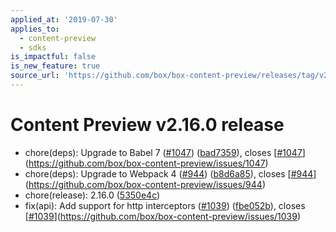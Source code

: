 ```yaml
---
applied_at: '2019-07-30'
applies_to:
  - content-preview
  - sdks
is_impactful: false
is_new_feature: true
source_url: 'https://github.com/box/box-content-preview/releases/tag/v2.16.0'
---
```


# Content Preview v2.16.0 release


* chore(deps): Upgrade to Babel 7 ([#1047](https://github.com/box/box-content-preview/pull/1047)) ([bad7359](https://github.com/box/box-content-preview/commit[bad7359](https://github.com/box/box-content-preview/commit/bad7359))), closes [[#1047](https://github.com/box/box-content-preview/pull/1047)](https://github.com/box/box-content-preview/issues/1047)
* chore(deps): Upgrade to Webpack 4 ([#944](https://github.com/box/box-content-preview/pull/944)) ([b8d6a85](https://github.com/box/box-content-preview/commit[b8d6a85](https://github.com/box/box-content-preview/commit/b8d6a85))), closes [[#944](https://github.com/box/box-content-preview/pull/944)](https://github.com/box/box-content-preview/issues/944)
* chore(release): 2.16.0 ([5350e4c](https://github.com/box/box-content-preview/commit[5350e4c](https://github.com/box/box-content-preview/commit/5350e4c)))
* fix(api): Add support for http interceptors ([#1039](https://github.com/box/box-content-preview/pull/1039)) ([fbe052b](https://github.com/box/box-content-preview/commit[fbe052b](https://github.com/box/box-content-preview/commit/fbe052b))), closes [[#1039](https://github.com/box/box-content-preview/pull/1039)](https://github.com/box/box-content-preview/issues/1039)



